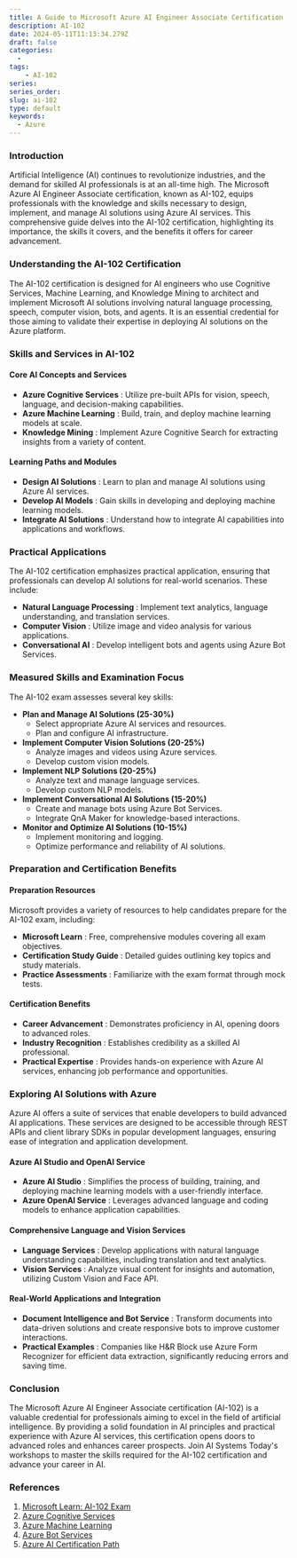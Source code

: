 ```yaml
---
title: A Guide to Microsoft Azure AI Engineer Associate Certification
description: AI-102
date: 2024-05-11T11:13:34.279Z
draft: false
categories:
  - 
tags:
    - AI-102
series:
series_order: 
slug: ai-102
type: default
keywords:
  - Azure
---
```

### Introduction

Artificial Intelligence (AI) continues to revolutionize industries, and the demand for skilled AI professionals is at an all-time high. The Microsoft Azure AI Engineer Associate certification, known as AI-102, equips professionals with the knowledge and skills necessary to design, implement, and manage AI solutions using Azure AI services. This comprehensive guide delves into the AI-102 certification, highlighting its importance, the skills it covers, and the benefits it offers for career advancement.

### Understanding the AI-102 Certification

The AI-102 certification is designed for AI engineers who use Cognitive Services, Machine Learning, and Knowledge Mining to architect and implement Microsoft AI solutions involving natural language processing, speech, computer vision, bots, and agents. It is an essential credential for those aiming to validate their expertise in deploying AI solutions on the Azure platform.

### Skills and Services in AI-102

#### Core AI Concepts and Services

* **Azure Cognitive Services** : Utilize pre-built APIs for vision, speech, language, and decision-making capabilities.
* **Azure Machine Learning** : Build, train, and deploy machine learning models at scale.
* **Knowledge Mining** : Implement Azure Cognitive Search for extracting insights from a variety of content.

#### Learning Paths and Modules

* **Design AI Solutions** : Learn to plan and manage AI solutions using Azure AI services.
* **Develop AI Models** : Gain skills in developing and deploying machine learning models.
* **Integrate AI Solutions** : Understand how to integrate AI capabilities into applications and workflows.

### Practical Applications

The AI-102 certification emphasizes practical application, ensuring that professionals can develop AI solutions for real-world scenarios. These include:

* **Natural Language Processing** : Implement text analytics, language understanding, and translation services.
* **Computer Vision** : Utilize image and video analysis for various applications.
* **Conversational AI** : Develop intelligent bots and agents using Azure Bot Services.

### Measured Skills and Examination Focus

The AI-102 exam assesses several key skills:

* **Plan and Manage AI Solutions (25-30%)**
  * Select appropriate Azure AI services and resources.
  * Plan and configure AI infrastructure.
* **Implement Computer Vision Solutions (20-25%)**
  * Analyze images and videos using Azure services.
  * Develop custom vision models.
* **Implement NLP Solutions (20-25%)**
  * Analyze text and manage language services.
  * Develop custom NLP models.
* **Implement Conversational AI Solutions (15-20%)**
  * Create and manage bots using Azure Bot Services.
  * Integrate QnA Maker for knowledge-based interactions.
* **Monitor and Optimize AI Solutions (10-15%)**
  * Implement monitoring and logging.
  * Optimize performance and reliability of AI solutions.

### Preparation and Certification Benefits

#### Preparation Resources

Microsoft provides a variety of resources to help candidates prepare for the AI-102 exam, including:

* **Microsoft Learn** : Free, comprehensive modules covering all exam objectives.
* **Certification Study Guide** : Detailed guides outlining key topics and study materials.
* **Practice Assessments** : Familiarize with the exam format through mock tests.

#### Certification Benefits

* **Career Advancement** : Demonstrates proficiency in AI, opening doors to advanced roles.
* **Industry Recognition** : Establishes credibility as a skilled AI professional.
* **Practical Expertise** : Provides hands-on experience with Azure AI services, enhancing job performance and opportunities.

### Exploring AI Solutions with Azure

Azure AI offers a suite of services that enable developers to build advanced AI applications. These services are designed to be accessible through REST APIs and client library SDKs in popular development languages, ensuring ease of integration and application development.

#### Azure AI Studio and OpenAI Service

* **Azure AI Studio** : Simplifies the process of building, training, and deploying machine learning models with a user-friendly interface.
* **Azure OpenAI Service** : Leverages advanced language and coding models to enhance application capabilities.

#### Comprehensive Language and Vision Services

* **Language Services** : Develop applications with natural language understanding capabilities, including translation and text analytics.
* **Vision Services** : Analyze visual content for insights and automation, utilizing Custom Vision and Face API.

#### Real-World Applications and Integration

* **Document Intelligence and Bot Service** : Transform documents into data-driven solutions and create responsive bots to improve customer interactions.
* **Practical Examples** : Companies like H&R Block use Azure Form Recognizer for efficient data extraction, significantly reducing errors and saving time.

### Conclusion

The Microsoft Azure AI Engineer Associate certification (AI-102) is a valuable credential for professionals aiming to excel in the field of artificial intelligence. By providing a solid foundation in AI principles and practical experience with Azure AI services, this certification opens doors to advanced roles and enhances career prospects. Join AI Systems Today's workshops to master the skills required for the AI-102 certification and advance your career in AI.

### References

1. [Microsoft Learn: AI-102 Exam](https://learn.microsoft.com/en-us/certifications/exams/ai-102/)
2. [Azure Cognitive Services](https://azure.microsoft.com/en-us/services/cognitive-services/)
3. [Azure Machine Learning](https://azure.microsoft.com/en-us/services/machine-learning/)
4. [Azure Bot Services](https://azure.microsoft.com/en-us/services/bot-services/)
5. [Azure AI Certification Path](https://learn.microsoft.com/en-us/certifications/azure-ai-engineer/)
